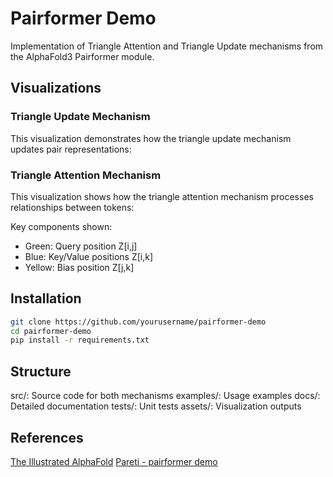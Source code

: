 # Pairformer Demo

Implementation of Triangle Attention and Triangle Update mechanisms from the AlphaFold3 Pairformer module.

## Visualizations

### Triangle Update Mechanism
This visualization demonstrates how the triangle update mechanism updates pair representations:

### Triangle Attention Mechanism
This visualization shows how the triangle attention mechanism processes relationships between tokens:

Key components shown:
- Green: Query position Z[i,j]
- Blue: Key/Value positions Z[i,k]
- Yellow: Bias position Z[j,k]

## Installation
```bash
git clone https://github.com/yourusername/pairformer-demo
cd pairformer-demo
pip install -r requirements.txt
```

## Structure
src/: Source code for both mechanisms
examples/: Usage examples
docs/: Detailed documentation
tests/: Unit tests
assets/: Visualization outputs

## References

[The Illustrated AlphaFold](https://elanapearl.github.io/blog/2024/the-illustrated-alphafold/)
[Pareti - pairformer demo](https://docs.google.com/document/d/1GqRcJmi_1tIUjjn22HonvB0AbSd6D_VdAIryUvbJdn8/edit?tab=t.0#heading=h.583li9lvmsv8)
